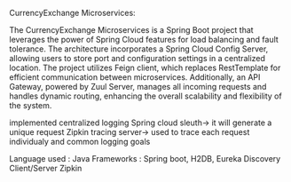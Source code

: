 CurrencyExchange Microservices:

The CurrencyExchange Microservices is a Spring 
Boot project that leverages the power of Spring Cloud features for load balancing and fault tolerance. 
The architecture incorporates a Spring Cloud Config Server, allowing users to store port
 and configuration settings in a centralized location. The project utilizes Feign client,
 which replaces RestTemplate for efficient communication between microservices. Additionally,
 an API Gateway, powered by Zuul Server, manages all incoming requests and handles dynamic routing,
 enhancing the overall scalability and flexibility of the system.
 
 implemented centralized logging
Spring cloud sleuth-> it will generate a unique request
Zipkin tracing server-> used to trace each request individualy and common logging goals

Language used : Java
Frameworks : Spring boot, H2DB, Eureka Discovery Client/Server
Zipkin